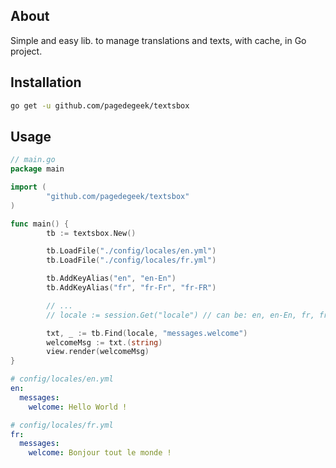 ## About
Simple and easy lib. to manage translations and texts, with cache, in Go project.

## Installation
```bash
go get -u github.com/pagedegeek/textsbox
```

## Usage

```go
// main.go
package main

import (
        "github.com/pagedegeek/textsbox"
)

func main() {
        tb := textsbox.New()

        tb.LoadFile("./config/locales/en.yml")
        tb.LoadFile("./config/locales/fr.yml")

        tb.AddKeyAlias("en", "en-En")
        tb.AddKeyAlias("fr", "fr-Fr", "fr-FR")

        // ...
        // locale := session.Get("locale") // can be: en, en-En, fr, fr-Fr, fr-FR

        txt, _ := tb.Find(locale, "messages.welcome")
        welcomeMsg := txt.(string)
        view.render(welcomeMsg)
}
```

```yaml
# config/locales/en.yml
en:
  messages:
    welcome: Hello World !
```

```yaml
# config/locales/fr.yml
fr:
  messages:
    welcome: Bonjour tout le monde !
```



